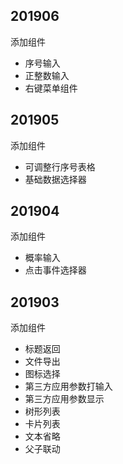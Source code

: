 ## 201906    
添加组件  
* 序号输入 
* 正整数输入  
* 右键菜单组件  

## 201905  
添加组件  
* 可调整行序号表格  
* 基础数据选择器 

## 201904  
添加组件  
* 概率输入  
* 点击事件选择器  

## 201903  
添加组件  
* 标题返回  
* 文件导出  
* 图标选择 
* 第三方应用参数打输入  
* 第三方应用参数显示  
* 树形列表    
* 卡片列表  
* 文本省略  
* 父子联动 




